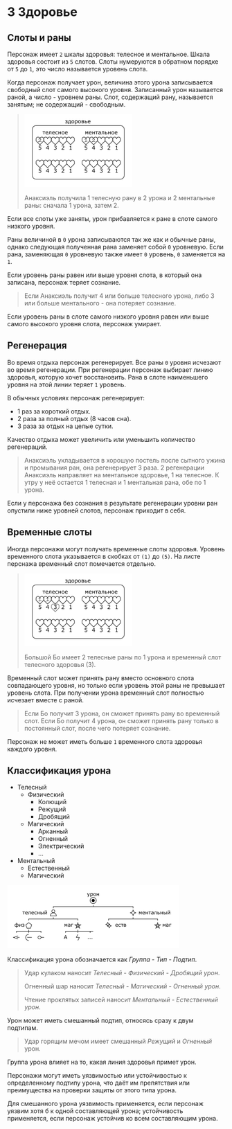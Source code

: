 # 3 Здоровье

## Слоты и раны

Персонаж имеет `2` шкалы здоровья: телесное и ментальное.
Шкала здоровья состоит из `5` слотов.
Слоты нумеруются в обратном порядке от `5` до `1`, это число называется уровень слота.

Когда персонаж получает урон, величина этого урона записывается свободный слот самого высокого уровня.
Записанный урон называется раной, а число - уровнем раны.
Слот, содержащий рану, называется занятым; не содержащий - свободным.

>![](img/4_health.png)
>
>Анаксиэль получила 1 телесную рану в 2 урона и 2 ментальные раны: сначала 1 урона, затем 2.

Если все слоты уже заняты, урон прибавляется к ране в слоте самого низкого уровня.

Раны величиной в `0` урона записываются так же как и обычные раны,
однако следующая полученная рана заменяет собой `0` уровневую.
Если рана, заменяющая `0` уровневую также имеет `0` уровень, `0` заменяется на `1`.

Если уровень раны равен или выше уровня слота, в который она записана, персонаж теряет сознание.

>Если Анаксиэль получит 4 или больше телесного урона, либо 3 или больше ментального - она потеряет сознание.

Если уровень раны в слоте самого низкого уровня равен или выше самого высокого уровня слота, персонаж умирает.

## Регенерация

Во время отдыха персонаж регенерирует.
Все раны `0` уровня исчезают во время регенерации.
При регенерации персонаж выбирает линию здоровья, которую хочет восстановить.
Рана в слоте наименьшего уровня на этой линии теряет `1` уровень.

В обычных условиях персонаж регенерирует:
- 1 раз за короткий отдых.
- 2 раза за полный отдых (8 часов сна).
- 3 раза за отдых на целые сутки.

Качество отдыха может увеличить или уменьшить количество регенераций.

>Анаксиэль укладывается в хорошую постель после сытного ужина и промывания ран, она регенерирует 3 раза.
>2 регенерации Анаксиэль направляет на ментальное здоровье, 1 на телесное.
>К утру у неё остается 1 телесная и 1 ментальная рана, обе по 1 урона.

Если у персонажа без сознания в результате регенерации уровни ран опустили ниже уровней слотов,
персонаж приходит в себя.

## Временные слоты

Иногда персонажи могут получать временные слоты здоровья.
Уровень временного слота указывается в скобках от `(1)` до `(5)`.
На листе перснажа временный слот помечается отдельно.

>![](img/4_temp_health.png)
>
>Большой Бо имеет 2 телесные раны по 1 урона и временный слот телесного здоровья (3).

Временный слот может принять рану вместо основного слота совпадающего уровня,
но только если уровень этой раны не превышает уровень слота.
При получении урона временный слот полностью исчезает вместе с раной.

>Если Бо получит 3 урона, он сможет принять рану во временный слот.
>Если Бо получит 4 урона, он сможет принять рану только в постоянный слот, после чего потеряет сознание.

Персонаж не может иметь больше `1` временного слота здоровья каждого уровня.

## Классификация урона

- Телесный
  - Физический
    - Колющий
    - Режущий
    - Дробящий
  - Магический
    - Арканный
    - Огненный
    - Электрический
    - ...
- Ментальный
  - Естественный
  - Магический

![](img/4_damage.png)

Классификация урона обозначается как _Группа - Тип - Подтип_.

>Удар кулаком наносит _Телесный - Физический - Дробящий урон_.
>
>Огненный шар наносит _Телесный - Магический - Огненный урон_.
>
>Чтение проклятых записей наносит _Ментальный - Естественный урон_.

Урон может иметь смешанный подтип, относясь сразу к двум подтипам.

>Удар горящим мечом имеет смешанный _Режущий_ и _Огненный_ урон.

Группа урона влияет на то, какая линия здоровья примет урон.

Персонажи могут иметь уязвимостью или устойчивостью к определенному подтипу урона,
что даёт им препятствия или преимущества на проверки защиты от этого типа урона.

Для смешанного урона уязвимость применяется, если персонаж уязвим хотя б к одной составляющей урона;
устойчивость применяется, если персонаж устойчив ко всем составляющим урона.
